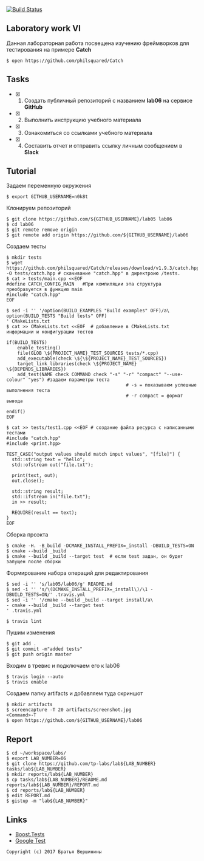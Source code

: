 [![Build Status](https://travis-ci.org/n0k8t/lab06.svg?branch=master)](https://travis-ci.org/n0k8t/lab06)
## Laboratory work VI

Данная лабораторная работа посвещена изучению фреймворков для тестирования на примере **Catch**

```ShellSession
$ open https://github.com/philsquared/Catch
```

## Tasks

- [X] 1. Создать публичный репозиторий с названием **lab06** на сервисе **GitHub**
- [X] 2. Выполнить инструкцию учебного материала
- [X] 3. Ознакомиться со ссылками учебного материала
- [X] 4. Составить отчет и отправить ссылку личным сообщением в **Slack**

## Tutorial
Задаем переменную окружения
```ShellSession
$ export GITHUB_USERNAME=n0k8t
```
Клонируем репозиторий
```ShellSession
$ git clone https://github.com/${GITHUB_USERNAME}/lab05 lab06
$ cd lab06
$ git remote remove origin
$ git remote add origin https://github.com/${GITHUB_USERNAME}/lab06
```
Создаем тесты
```ShellSession
$ mkdir tests
$ wget https://github.com/philsquared/Catch/releases/download/v1.9.3/catch.hpp -O tests/catch.hpp # скачивание "catch.hpp" в директроию /tests. 
$ cat > tests/main.cpp <<EOF	
#define CATCH_CONFIG_MAIN	#При компиляции эта структура преобразуется в функцию main
#include "catch.hpp"
EOF
```

```ShellSession
$ sed -i '' '/option(BUILD_EXAMPLES "Build examples" OFF)/a\
option(BUILD_TESTS "Build tests" OFF)
' CMakeLists.txt
$ cat >> CMakeLists.txt <<EOF  # добавление в CMakeLists.txt информации и конфигурации тестов

if(BUILD_TESTS)
	enable_testing()
	file(GLOB \${PROJECT_NAME}_TEST_SOURCES tests/*.cpp)
	add_executable(check \${\${PROJECT_NAME}_TEST_SOURCES})
	target_link_libraries(check \${PROJECT_NAME} \${DEPENDS_LIBRARIES})
	add_test(NAME check COMMAND check "-s" "-r" "compact" "--use-colour" "yes")	#задаем параметры теста 
											# -s = показываем успешные выполнения теста
											# -r compact = формат вывода
											
endif()
EOF
```

```ShellSession
$ cat >> tests/test1.cpp <<EOF # создание файла ресурса с написанными тестами
#include "catch.hpp"
#include <print.hpp>

TEST_CASE("output values should match input values", "[file]") {
  std::string text = "hello";
  std::ofstream out("file.txt");
  
  print(text, out);
  out.close();
  
  std::string result;
  std::ifstream in("file.txt");
  in >> result;
  
  REQUIRE(result == text);
}
EOF
```
Сборка проэкта
```ShellSession
$ cmake -H. -B_build -DCMAKE_INSTALL_PREFIX=_install -DBUILD_TESTS=ON
$ cmake --build _build
$ cmake --build _build --target test  # если test задан, он будет запущен после сборки
```
 Формирование набора операций для редактирования
```ShellSession
$ sed -i '' 's/lab05/lab06/g' README.md
$ sed -i '' 's/\(DCMAKE_INSTALL_PREFIX=_install\)/\1 -DBUILD_TESTS=ON/' .travis.yml
$ sed -i '' '/cmake --build _build --target install/a\
- cmake --build _build --target test
' .travis.yml
```

```ShellSession
$ travis lint
```
Пушим изменения
```ShellSession
$ git add .
$ git commit -m"added tests"
$ git push origin master
```
Входим в тревис и подключаем его к lab06
```ShellSession
$ travis login --auto
$ travis enable
```
Создаем папку artifacts и добавляем туда скриншот
```ShellSession
$ mkdir artifacts
$ screencapture -T 20 artifacts/screenshot.jpg
<Command>-T	
$ open https://github.com/${GITHUB_USERNAME}/lab06
```

## Report

```ShellSession
$ cd ~/workspace/labs/
$ export LAB_NUMBER=06
$ git clone https://github.com/tp-labs/lab${LAB_NUMBER} tasks/lab${LAB_NUMBER}
$ mkdir reports/lab${LAB_NUMBER}
$ cp tasks/lab${LAB_NUMBER}/README.md reports/lab${LAB_NUMBER}/REPORT.md
$ cd reports/lab${LAB_NUMBER}
$ edit REPORT.md
$ gistup -m "lab${LAB_NUMBER}"
```

## Links

- [Boost.Tests](http://www.boost.org/doc/libs/1_63_0/libs/test/doc/html/)
- [Google Test](https://github.com/google/googletest)

```
Copyright (c) 2017 Братья Вершинины
```

